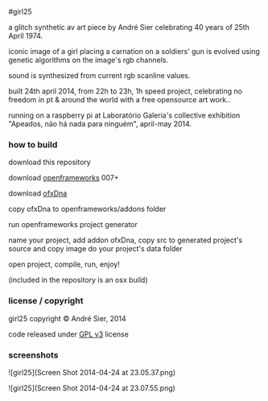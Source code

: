 #girl25

a glitch synthetic av art piece by André Sier celebrating 40 years of 25th April 1974. 

iconic image of a girl placing a carnation on a soldiers' gun is evolved using genetic algorithms on the image's rgb channels.

sound is synthesized from current rgb scanline values.

built 24th april 2014, from 22h to 23h, 1h speed project, celebrating no freedom in pt & around the world with a free opensource art work..

running on a raspberry pi at Laboratório Galeria's collective exhibition "Apeados, não há nada para ninguém", april-may 2014.


### how to build

download this repository

download [openframeworks](https://github.com/openframeworks/openFrameworks) 007+

download [ofxDna](https://github.com/s373/ofxDna)

copy ofxDna to openframeworks/addons folder

run openframeworks project generator 

name your project, add addon ofxDna, copy src to generated project's source and copy image do your project's data folder

open project, compile, run, enjoy!

(included in the repository is an osx build)

### license / copyright
girl25 copyright © André Sier, 2014

code released under [GPL v3](https://www.gnu.org/copyleft/gpl.html) license

### screenshots

![girl25](Screen Shot 2014-04-24 at 23.05.37.png)

![girl25](Screen Shot 2014-04-24 at 23.07.55.png)
